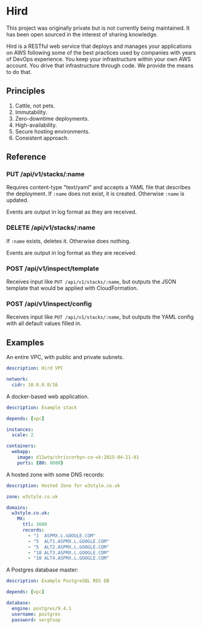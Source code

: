 # Hird

This project was originally private but is not currently being maintained. It
has been open sourced in the interest of sharing knowledge.

Hird is a RESTful web service that deploys and manages your applications on AWS
following some of the best practices used by companies with years of DevOps
experience. You keep your infrastructure within your own AWS account. You drive
that infrastructure through code. We provide the means to do that.

## Principles

  1. Cattle, not pets.
  2. Immutability.
  3. Zero-downtime deployments.
  4. High-availability.
  5. Secure hosting environments.
  6. Consistent approach.

## Reference

### PUT /api/v1/stacks/:name

Requires content-type "text/yaml" and accepts a YAML file that describes the
deployment. If `:name` does not exist, it is created. Otherwise `:name` is
updated.

Events are output in log format as they are received.

### DELETE /api/v1/stacks/:name

If `:name` exists, deletes it. Otherwise does nothing.

Events are output in log format as they are received.

### POST /api/v1/inspect/template

Receives input like `PUT /api/v1/stacks/:name`, but outputs the JSON template
that would be applied with CloudFormation.

### POST /api/v1/inspect/config

Receives input like `PUT /api/v1/stacks/:name`, but outputs the YAML config
with all default values filled in.

## Examples

An entire VPC, with public and private subnets.

``` yaml
description: Hird VPC

network:
  cidr: 10.0.0.0/16
```

A docker-based web application.

``` yaml
description: Example stack

depends: [vpc]

instances:
  scale: 2

containers:
  webapp:
    image: d11wtq/chriscorbyn-co-uk:2015-04-21-01
    ports: {80: 8080}
```

A hosted zone with some DNS records:

``` yaml
description: Hosted Zone for w3style.co.uk

zone: w3style.co.uk

domains:
  w3style.co.uk:
    MX:
      ttl: 3600
      records:
        - "1  ASPMX.L.GOOGLE.COM"
        - "5  ALT1.ASPMX.L.GOOGLE.COM"
        - "5  ALT2.ASPMX.L.GOOGLE.COM"
        - "10 ALT3.ASPMX.L.GOOGLE.COM"
        - "10 ALT4.ASPMX.L.GOOGLE.COM"
```

A Postgres database master:

``` yaml
description: Example PostgreSQL RDS DB

depends: [vpc]

database:
  engine: postgres/9.4.1
  username: postgres
  password: sergtsop
```
